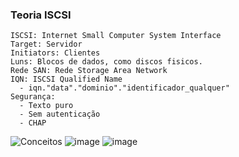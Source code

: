 ### Teoria ISCSI
~~~
ISCSI: Internet Small Computer System Interface
Target: Servidor
Initiators: Clientes
Luns: Blocos de dados, como discos fisicos.
Rede SAN: Rede Storage Area Network
IQN: ISCSI Qualified Name
  - iqn."data"."dominio"."identificador_qualquer"
Segurança:
  - Texto puro
  - Sem autenticação
  - CHAP
~~~

![Conceitos](https://user-images.githubusercontent.com/48597831/185492329-fdaca6ee-638b-4a79-b2fe-7e488bcf5e8d.png)
![image](https://user-images.githubusercontent.com/48597831/185492622-5648ed3c-f7e7-4463-8af4-7cb8783175f8.png)
![image](https://user-images.githubusercontent.com/48597831/185493211-05cccb04-51d0-4426-a81c-2253db1f5b48.png)

